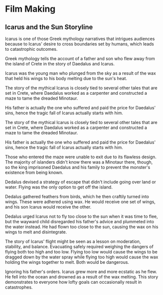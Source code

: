 # Film Making
## Icarus and the Sun Storyline

Icarus is one of those Greek mythology narratives that intrigues audiences because to Icarus' desire to cross boundaries set by humans, which leads to catastrophic outcomes.

Greek mythology tells the account of a father and son who flew away from the island of Crete in the story of Daedalus and Icarus.

Icarus was the young man who plunged from the sky as a result of the wax that held his wings to his body melting due to the sun's heat.

The story of the mythical Icarus is closely tied to several other tales that are set in Crete, where Daedalus worked as a carpenter and constructed a maze to tame the dreaded Minotaur.

His father is actually the one who suffered and paid the price for Daedalus' sins, hence the tragic fall of Icarus actually starts with him.

The story of the mythical Icarus is closely tied to several other tales that are set in Crete, where Daedalus worked as a carpenter and constructed a maze to tame the dreaded Minotaur.

His father is actually the one who suffered and paid the price for Daedalus' sins, hence the tragic fall of Icarus actually starts with him.

Those who entered the maze were unable to exit due to its flawless design. The majority of islanders didn't know there was a Minotaur there, though, so the king imprisoned Daedalus and his family to prevent the monster's existence from being known.

Dedalus devised a strategy of escape that didn't include going over land or water. Flying was the only option to get off the island.

Dedalus gathered feathers from birds, which he then craftily turned into wings. These were adhered using wax. He would receive one set of wings, and his son Icarus would receive the other.

Dedalus urged Icarus not to fly too close to the sun when it was time to flee, but the wayward child disregarded his father's advice and plummeted into the water instead. He had flown too close to the sun, causing the wax on his wings to melt and disintegrate.

The story of Icarus' flight might be seen as a lesson on moderation, stability, and balance. Evacuating safely required weighing the dangers of flying both too high and too low. Flying too low would cause the wings to be dragged down by the water spray while flying too high would cause the wax holding the wings together to melt. Both would be dangerous.

Ignoring his father's orders. Icarus grew more and more ecstatic as he flew. He fell into the ocean and drowned as a result of the wax melting. This story demonstrates to everyone how lofty goals can occasionally result in catastrophes.
